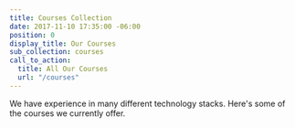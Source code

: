 ```yaml
---
title: Courses Collection
date: 2017-11-10 17:35:00 -06:00
position: 0
display_title: Our Courses
sub_collection: courses
call_to_action:
  title: All Our Courses
  url: "/courses"
---
```


We have experience in many different technology stacks. Here's some of the courses we currently offer.